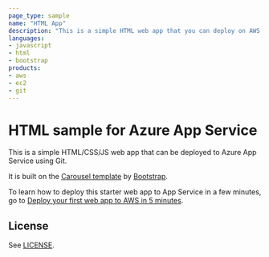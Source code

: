 ```yaml
---
page_type: sample
name: "HTML App"
description: "This is a simple HTML web app that you can deploy on AWS."
languages:
- javascript
- html
- bootstrap
products:
- aws
- ec2
- git
---
```


# HTML sample for Azure App Service

This is a simple HTML/CSS/JS web app that can be deployed to Azure App Service using Git. 

It is built on the [Carousel template](http://getbootstrap.com/examples/carousel) by [Bootstrap](http://getbootstrap.com).

To learn how to deploy this starter web app to App Service in a few minutes, go to [Deploy your first web app to AWS in 5 minutes](https://aws.amazon.com/getting-started/hands-on/host-static-website/).

## License

See [LICENSE](LICENSE).
